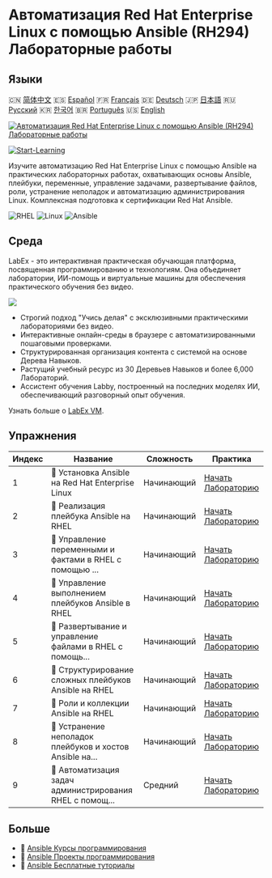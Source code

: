 # Автоматизация Red Hat Enterprise Linux с помощью Ansible (RH294) Лабораторные работы

## Языки

🇨🇳 [简体中文](README_zh.md) 🇪🇸 [Español](README_es.md) 🇫🇷 [Français](README_fr.md) 🇩🇪 [Deutsch](README_de.md) 🇯🇵 [日本語](README_ja.md) 🇷🇺 [Русский](README_ru.md) 🇰🇷 [한국어](README_ko.md) 🇧🇷 [Português](README_pt.md) 🇺🇸 [English](README.md) 

[![Автоматизация Red Hat Enterprise Linux с помощью Ansible (RH294) Лабораторные работы](https://cover-creator.labex.io/red-hat-enterprise-linux-automation-with-ansible-rh294.png?lang=ru)](https://labex.io/ru/courses/red-hat-enterprise-linux-automation-with-ansible-rh294)

[![Start-Learning](https://img.shields.io/badge/Start-Learning-whitesmoke?style=for-the-badge)](https://labex.io/ru/courses/red-hat-enterprise-linux-automation-with-ansible-rh294)

Изучите автоматизацию Red Hat Enterprise Linux с помощью Ansible на практических лабораторных работах, охватывающих основы Ansible, плейбуки, переменные, управление задачами, развертывание файлов, роли, устранение неполадок и автоматизацию администрирования Linux. Комплексная подготовка к сертификации Red Hat Ansible.

![RHEL](https://img.shields.io/badge/RHEL-whitesmoke?style=for-the-badge&logo=rhel)
![Linux](https://img.shields.io/badge/Linux-whitesmoke?style=for-the-badge&logo=linux)
![Ansible](https://img.shields.io/badge/Ansible-whitesmoke?style=for-the-badge&logo=ansible)


## Среда

LabEx - это интерактивная практическая обучающая платформа, посвященная программированию и технологиям. Она объединяет лаборатории, ИИ-помощь и виртуальные машины для обеспечения практического обучения без видео.

![](https://tutorial-screenshot.getvm.io/images/vm-1725247253.png)

- Строгий подход "Учись делая" с эксклюзивными практическими лабораториями без видео.
- Интерактивные онлайн-среды в браузере с автоматизированными пошаговыми проверками.
- Структурированная организация контента с системой на основе Дерева Навыков.
- Растущий учебный ресурс из 30 Деревьев Навыков и более 6,000 Лабораторий.
- Ассистент обучения Labby, построенный на последних моделях ИИ, обеспечивающий разговорный опыт обучения.

Узнать больше о [LabEx VM](https://support.labex.io/using-labex/virtual-machine).

## Упражнения

|   Индекс | Название                                                 | Сложность   | Практика                                                                                                                                       |
|----------|----------------------------------------------------------|-------------|------------------------------------------------------------------------------------------------------------------------------------------------|
|        1 | 📖 Установка Ansible на Red Hat Enterprise Linux         | Начинающий  | <a target='_blank' href='https://labex.io/ru/tutorials/rhel-install-ansible-on-red-hat-enterprise-linux-590544'>Начать Лабораторию</a>         |
|        2 | 📖 Реализация плейбука Ansible на RHEL                   | Начинающий  | <a target='_blank' href='https://labex.io/ru/tutorials/ansible-implement-an-ansible-playbook-on-rhel-590552'>Начать Лабораторию</a>            |
|        3 | 📖 Управление переменными и фактами в RHEL с помощью ... | Начинающий  | <a target='_blank' href='https://labex.io/ru/tutorials/ansible-manage-variables-and-facts-in-rhel-with-ansible-590560'>Начать Лабораторию</a>  |
|        4 | 📖 Управление выполнением плейбуков Ansible в RHEL       | Начинающий  | <a target='_blank' href='https://labex.io/ru/tutorials/rhel-control-ansible-playbook-execution-on-rhel-590569'>Начать Лабораторию</a>          |
|        5 | 📖 Развертывание и управление файлами в RHEL с помощь... | Начинающий  | <a target='_blank' href='https://labex.io/ru/tutorials/ansible-deploy-and-manage-files-on-rhel-with-ansible-590573'>Начать Лабораторию</a>     |
|        6 | 📖 Структурирование сложных плейбуков Ansible на RHEL    | Начинающий  | <a target='_blank' href='https://labex.io/ru/tutorials/ansible-structuring-complex-ansible-playbooks-on-rhel-590576'>Начать Лабораторию</a>    |
|        7 | 📖 Роли и коллекции Ansible на RHEL                      | Начинающий  | <a target='_blank' href='https://labex.io/ru/tutorials/ansible-ansible-roles-and-collections-on-rhel-590574'>Начать Лабораторию</a>            |
|        8 | 📖 Устранение неполадок плейбуков и хостов Ansible на... | Начинающий  | <a target='_blank' href='https://labex.io/ru/tutorials/ansible-troubleshoot-ansible-playbooks-and-hosts-on-rhel-590577'>Начать Лабораторию</a> |
|        9 | 📖 Автоматизация задач администрирования RHEL с помощ... | Средний     | <a target='_blank' href='https://labex.io/ru/tutorials/ansible-automate-rhel-administration-tasks-with-ansible-590613'>Начать Лабораторию</a>  |

## Больше

- 🔗 [Ansible Курсы программирования](https://github.com/labex-labs/awesome-programming-courses)
- 🔗 [Ansible Проекты программирования](https://github.com/labex-labs/awesome-programming-projects)
- 🔗 [Ansible Бесплатные туториалы](https://github.com/labex-labs/ansible-free-tutorials)

